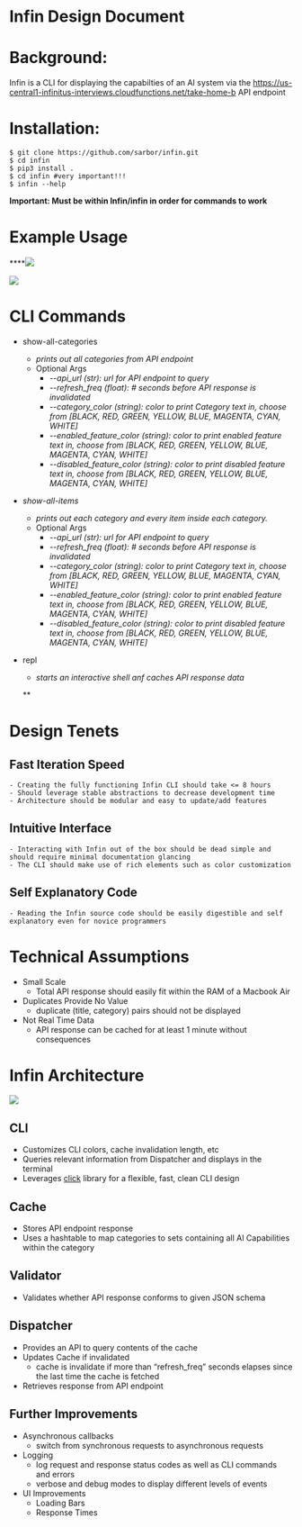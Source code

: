 # Infin Design Document

# Background:

 Infin is a CLI for displaying the capabilties of an AI system via the https://us-central1-infinitus-interviews.cloudfunctions.net/take-home-b API endpoint
 

#  Installation:
    $ git clone https://github.com/sarbor/infin.git
    $ cd infin
    $ pip3 install .
    $ cd infin #very important!!!
    $ infin --help


**Important: Must be within Infin/infin in order for commands to work**


# Example Usage
****![](https://paper-attachments.dropbox.com/s_D8BCB78957EDFA4D411B34A9B88F82D40454B23D240466C7E2278098725EE2F0_1614550491012_Screen+Shot+2021-02-28+at+2.14.47+PM.png)

![](https://paper-attachments.dropbox.com/s_D8BCB78957EDFA4D411B34A9B88F82D40454B23D240466C7E2278098725EE2F0_1614550635603_Screen+Shot+2021-02-28+at+2.17.12+PM.png)



# CLI Commands
- show-all-categories
    -  *prints out all categories from API endpoint*
    - Optional Args
        - *--api_url (str): url for API endpoint to query*
        - *--refresh_freq (float): # seconds before API response is invalidated*
        - *--category_color (string): color to print Category text in, choose from [BLACK, RED, GREEN, YELLOW, BLUE, MAGENTA, CYAN, WHITE]*
        - *--enabled_feature_color (string): color to print enabled feature text in, choose from [BLACK, RED, GREEN, YELLOW, BLUE, MAGENTA, CYAN, WHITE]*
        - *--disabled_feature_color (string): color to print disabled feature text in, choose from [BLACK, RED, GREEN, YELLOW, BLUE, MAGENTA, CYAN, WHITE]*
- *show-all-items*
    - *prints out each category and every item inside each category.*
    - Optional Args
        - *--api_url (str): url for API endpoint to query*
        - *--refresh_freq (float): # seconds before API response is invalidated*
        - *--category_color (string): color to print Category text in, choose from [BLACK, RED, GREEN, YELLOW, BLUE, MAGENTA, CYAN, WHITE]*
        - *--enabled_feature_color (string): color to print enabled feature text in, choose from [BLACK, RED, GREEN, YELLOW, BLUE, MAGENTA, CYAN, WHITE]*
        - *--disabled_feature_color (string): color to print disabled feature text in, choose from [BLACK, RED, GREEN, YELLOW, BLUE, MAGENTA, CYAN, WHITE]*
- repl
    - *starts an interactive shell anf caches API response data*

  **

# Design Tenets
## Fast Iteration Speed
    - Creating the fully functioning Infin CLI should take <= 8 hours
    - Should leverage stable abstractions to decrease development time
    - Architecture should be modular and easy to update/add features
## Intuitive Interface
    - Interacting with Infin out of the box should be dead simple and should require minimal documentation glancing
    - The CLI should make use of rich elements such as color customization
## Self Explanatory Code
    - Reading the Infin source code should be easily digestible and self explanatory even for novice programmers
# Technical Assumptions
- Small Scale
    - Total API response should easily fit within the RAM of a Macbook Air
- Duplicates Provide No Value
    - duplicate (title, category) pairs should not be displayed
- Not Real Time Data
    - API response can be cached for at least 1 minute without consequences


# Infin Architecture
![](https://paper-attachments.dropbox.com/s_D8BCB78957EDFA4D411B34A9B88F82D40454B23D240466C7E2278098725EE2F0_1614548120649_Blank+diagram.png)



## CLI
- Customizes CLI colors, cache invalidation length, etc
- Queries relevant information from Dispatcher and displays in the terminal 
- Leverages [click](https://click.palletsprojects.com/en/7.x/) library for a flexible, fast, clean CLI design


## Cache
- Stores API endpoint response
- Uses a hashtable to map categories to sets containing all AI Capabilities within the category


## Validator
- Validates whether API response conforms to given JSON schema


## Dispatcher
- Provides an API to query contents of the cache
- Updates Cache if invalidated
    - cache is invalidate if more than “refresh_freq” seconds elapses since the last time the cache is fetched
- Retrieves response from API endpoint



## Further Improvements
- Asynchronous callbacks
    - switch from synchronous requests to asynchronous requests
- Logging
    - log request and response status codes as well as CLI commands and errors
    - verbose and debug modes to display different levels of events 
- UI Improvements
    - Loading Bars 
    - Response Times
    


